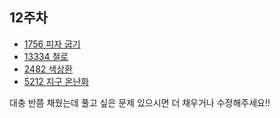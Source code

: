 ## 12주차
- [1756 피자 굽기](https://www.acmicpc.net/problem/1756)
- [13334 철로](https://www.acmicpc.net/problem/13334)
- [2482 색상환](https://www.acmicpc.net/problem/2482)
- [5212 지구 온난화](https://www.acmicpc.net/problem/5212)

대충 반쯤 채웠는데 풀고 싶은 문제 있으시면 더 채우거나 수정해주세요!!
